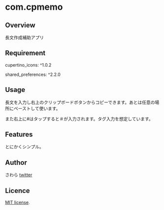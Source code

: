 # com.cpmemo

## Overview
長文作成補助アプリ

## Requirement
cupertino_icons: ^1.0.2

shared_preferences: ^2.2.0

## Usage
長文を入力し右上のクリップボードボタンからコピーできます。あとは任意の場所にペーストして使います。

また右上に#はタップすると＃が入力されます。タグ入力を想定しています。

## Features
とにかくシンプル。


## Author
さわら
[twitter](https://twitter.com/pvspqksRss1Na8n)

## Licence

[MIT license](https://en.wikipedia.org/wiki/MIT_License).
